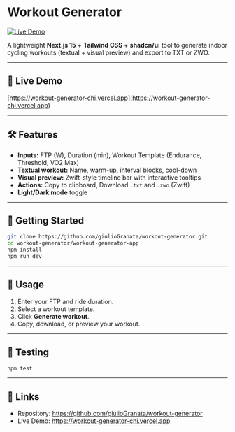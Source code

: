 # Workout Generator

[![Live Demo](https://img.shields.io/website?url=https%3A%2F%2Fworkout-generator-chi.vercel.app)](https://workout-generator-chi.vercel.app)

A lightweight **Next.js 15** + **Tailwind CSS** + **shadcn/ui** tool to generate indoor cycling workouts (textual + visual preview) and export to TXT or ZWO.

---

## 🚀 Live Demo

[https://workout-generator-chi.vercel.app](https://workout-generator-chi.vercel.app)

---

## 🛠 Features

- **Inputs:** FTP (W), Duration (min), Workout Template (Endurance, Threshold, VO2 Max)
- **Textual workout:** Name, warm-up, interval blocks, cool-down
- **Visual preview:** Zwift-style timeline bar with interactive tooltips
- **Actions:** Copy to clipboard, Download `.txt` and `.zwo` (Zwift)
- **Light/Dark mode** toggle

---

## 🏁 Getting Started

```bash
git clone https://github.com/giulioGranata/workout-generator.git
cd workout-generator/workout-generator-app
npm install
npm run dev
```

---

## 📖 Usage

1. Enter your FTP and ride duration.
2. Select a workout template.
3. Click **Generate workout**.
4. Copy, download, or preview your workout.

---

## 🧪 Testing

```bash
npm test
```

---

## 🔗 Links

- Repository: https://github.com/giulioGranata/workout-generator
- Live Demo: https://workout-generator-chi.vercel.app
